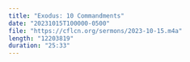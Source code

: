 ```yaml
---
title: "Exodus: 10 Commandments"
date: "20231015T100000-0500"
file: "https://cflcn.org/sermons/2023-10-15.m4a"
length: "12203819"
duration: "25:33"
---
```

